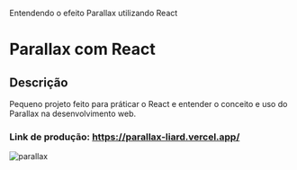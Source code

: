Entendendo o efeito Parallax utilizando React

# Parallax com React

## Descrição
Pequeno projeto feito para práticar o React e entender o conceito e uso do Parallax na desenvolvimento web.

### Link de produção: https://parallax-liard.vercel.app/

![parallax](https://user-images.githubusercontent.com/114690321/232176546-83bb3f4c-9aeb-4ab3-8e93-878bcacc987c.png)

